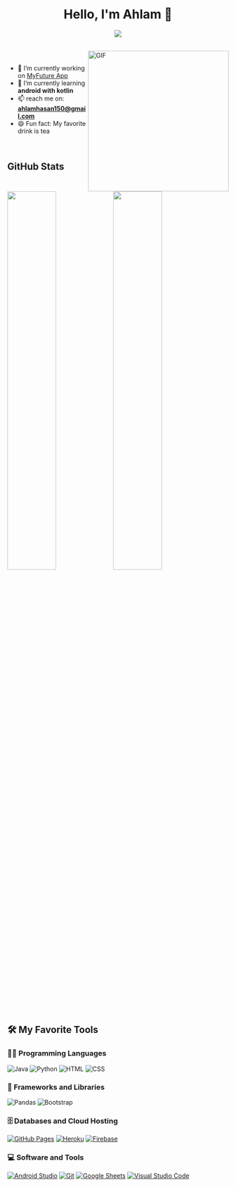 <h1 align="center">
  <b>Hello, I'm Ahlam 👋</b>
</h1>
 <p align="center">
  <a href="https://github.com/DenverCoder1/readme-typing-svg"><img src="https://readme-typing-svg.herokuapp.com?lines=Software+Engineering;Always%20learning%20new%20things&center=true&width=380&height=45&color=C71585"></a>
</p>

<br>
<img align="right" alt="GIF" src="https://github.com/arsentieva/arsentieva/blob/main/code.gif?raw=true" width="320" />

<br>

- 🔭 I’m currently working on [MyFuture App](https://github.com/AhlamHasan/My-Future-App.git)
- 🌱 I’m currently learning **android with kotlin**
- 📫 reach me on: **ahlamhasan150@gmail.com**
- 😄 Fun fact: My favorite drink is tea

<br>

## GitHub Stats

<p>
  <img  width="47%" src="https://github-readme-stats.vercel.app/api?username=AhlamHasan&theme=jolly&show_icons=true" />
  <img  width="47%" src="https://github-readme-streak-stats.herokuapp.com/?user=AhlamHasan&theme=jolly" />
</p>

<br>

## 🛠️ My Favorite Tools

### 👨‍💻 Programming Languages

<p>
  <img alt="Java" src="https://img.shields.io/badge/Java-%23007396.svg?logo=java&logoColor=white">
  <img alt="Python" src="https://img.shields.io/badge/Python%20-%2314354C.svg?logo=python&logoColor=white">
  <img alt="HTML" src="https://img.shields.io/badge/HTML%20-%23E34F26.svg?logo=html5&logoColor=white">
  <img alt="CSS" src="https://img.shields.io/badge/CSS%20-%231572B6.svg?logo=css3&logoColor=white">
</p>

### 🧰 Frameworks and Libraries
<p>
    <img alt="Pandas" src="https://img.shields.io/badge/Pandas%20-%23150458.svg?logo=pandas&logoColor=white">
    <img alt="Bootstrap" src="https://img.shields.io/badge/Bootstrap-563D7C?style=for-the-badge&logo=bootstrap&logoColor=white">
</p>

### 🗄️ Databases and Cloud Hosting

<p>
    <a href="#"><img alt="GitHub Pages" src="https://img.shields.io/badge/GitHub%20Pages-%23327FC7.svg?logo=github&logoColor=white"></a>
    <a href="#"><img alt="Heroku" src="https://img.shields.io/badge/Heroku%20-%23430098.svg?logo=heroku&logoColor=white"></a>
    <a href="#"><img alt="Firebase" src ="https://img.shields.io/badge/Firebase-%23316192.svg?logo=firebase&logoColor=white"></a>
</p>

### 💻 Software and Tools

<p>
    <a href="#"><img alt="Android Studio" src="https://img.shields.io/badge/Android%20Studio-008678.svg?logo=android-studio&logoColor=white"></a>
    <a href="#"><img alt="Git" src="https://img.shields.io/badge/Git%20-%23F05033.svg?logo=git&logoColor=white"></a>
    <a href="#"><img alt="Google Sheets" src="https://img.shields.io/badge/Google%20Sheets%20-%2334A853.svg?logo=google%20sheets&logoColor=white"></a>
    <a href="#"><img alt="Visual Studio Code" src="https://img.shields.io/badge/Visual%20Studio%20Code-0078d7.svg?logo=visual-studio-code&logoColor=white"></a>
</p>







